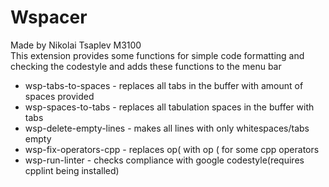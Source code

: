 # Wspacer
Made by Nikolai Tsaplev M3100 \
This extension provides some functions for simple code formatting and checking the codestyle and adds these functions to the menu bar
* wsp-tabs-to-spaces  - replaces all tabs in the buffer with amount of spaces provided
* wsp-spaces-to-tabs - replaces all tabulation spaces in the buffer with tabs
* wsp-delete-empty-lines - makes all lines with only whitespaces/tabs empty
* wsp-fix-operators-cpp -  replaces op( with op ( for some cpp operators
* wsp-run-linter - checks compliance with google codestyle(requires cpplint being installed)
